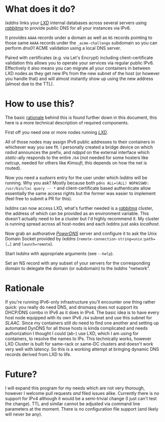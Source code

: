 # What does it do?

*lxddns* links your [*LXD*](https://linuxcontainers.org/lxd/) internal databases across several servers using [*rabbitmq*](https://www.rabbitmq.com/) to provide public DNS for all your instances via IPv6.

It provides `AAAA` records under a domain as well as `NS` records pointing to those same `AAAA` records under the `_acme-challenge` subdomain so you can perform *dns01* ACME validation using a local DNS server.

Paired with certificates (e.g. via Let's Encrypt) including client-certificate validation this allows you to operate your services via regular public IPv6.
Effectively it also means you can migrate all your containers in between LXD nodes as they get new IPs from the new subnet of the host (or however you handle that) and will almost instantly show up using the new address (almost due to the TTL).

# How to use this?

The basic [rationale](#rationale) behind this is found further down in this document, this here is a more technical description of required components.

First off you need one or more nodes running [*LXD*](https://linuxcontainers.org/lxd/).

All of those nodes may assign IPv6 public addresses to their containers in whichever way you see fit.
I personally created a bridge device on which *radvd* announces the prefix, and *ndppd* on the external interface which *static*-ally responds to the entire `/64` (not needed for some hosters like *netcup*, needed for others like *Kimsufi*, this depends on how the net is routed).

Now you need a *sudoers* entry for the user under which *lxddns* will be running.
Why you ask?
Mostly because both `pdns ALL=(ALL) NOPASSWD: /usr/bin/lxc query -- *` and client-certificate based authenticate allow essentially the same access rights but the former was easier to implement (feel free to submit a PR for this).

*lxddns* can now access LXD, what's further needed is a [*rabbitmq*](https://www.rabbitmq.com/) cluster, the address of which can be provided as an environment variable.
This doesn't actually need to be a cluster but I'd highly recommend it.
My cluster is running spread across all host-nodes and each *lxddns* just asks *localhost*.

Now grab an authorative [*PowerDNS*](https://www.powerdns.com/) server and configure it to ask the Unix Domain Socket provided by *lxddns* (`remote-connection-string=unix:path=[…]` and `launch=remote`).

Start *lxddns* with appropriate arguments (see `--help`).

Set an NS record with any subset of your servers for the corresponding domain to delegate the domain (or subdomain) to the *lxddns* "network".

# Rationale

If you're running IPv6-only infrastructure you'll encounter one thing rather quick: you really do need DNS, and dnsmasq does not support its DHCP/DNS combo in IPv6 as it does in IPv4.
The basic idea is to have every host node equipped with its own IPv6 `/64` subnet and use this subnet for *SLAAC*.
Since my containers still do need to find one another and setting up automated DynDNS for all those hosts is kinda complicated and needs authorization I thought I could (ab-) use LXD, which I am using for containers, to resolve the names to IPs.
This technically works, however LXD Cluster is built for same-rack or same-DC clusters and doesn't work very well with latency.
So this is a working attempt at bringing dynamic DNS records derived from LXD to life.

# Future?

I will expand this program for my needs which are not very thorough, however I welcome pull requests *and* filed issues alike.
Currently there is no support for IPv4 although it would be a semi-trivial change (I just can't test the change).
TTL and similar cannot be adjusted via command line parameters at the moment.
There is no configuration file support (and likely will never be any).

